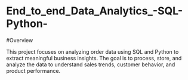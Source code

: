 # End_to_end_Data_Analytics_-SQL-Python-

#Overview

This project focuses on analyzing order data using SQL and Python to extract meaningful business insights. The goal is to process, store, and analyze the data to understand sales trends, customer behavior, and product performance.
